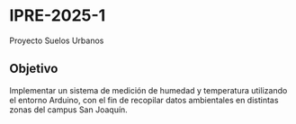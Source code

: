 # IPRE-2025-1
Proyecto Suelos Urbanos

## Objetivo
Implementar un sistema de medición de humedad y temperatura utilizando el entorno Arduino, con el fin de recopilar datos ambientales en distintas zonas del campus San Joaquín.
